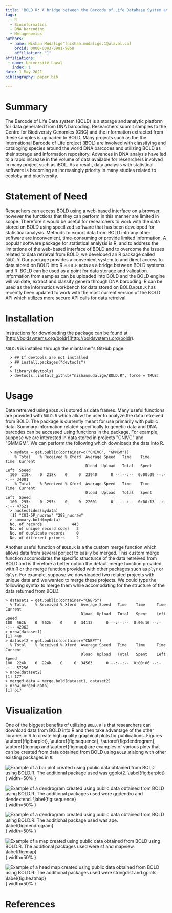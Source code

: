 ```yaml
---
title: 'BOLD.R: A bridge between the Barcode of Life Database System and the Statistical Software R'
tags:
  - R
  - Bioinformatics
  - DNA barcoding
  - Metagenomics
authors:
  - name: Nishan Mudalige^[nishan.mudalige.1@ulaval.ca]
    orcid: 0000-0003-3981-9868
    affiliation: "1"
affiliations:
 - name: Université Laval
   index: 1
date: 1 May 2021
bibliography: paper.bib

---
```


# Summary

The Barcode of Life Data system (BOLD) is a storage and analytic platform for data generated from  DNA barcoding. Researchers submit samples to the Centre for Biodiversty Genomics (CBG) and the information extracted from these samples is uploaded to BOLD. Many projects such as the the International Barcode of Life project (iBOL) are involved with classifying and cataloging species around the world DNA barcodes and utilizing BOLD as their storage and information repository. Advances in DNA analysis have led to a rapid increase in the volume of data available for researchers involved in many project such as iBOL. 
As a result, data analysis with statistical software is becoming an increasingly priority in many studies related to ecoloby and biodiversity.


# Statement of Need

Reseachers can access BOLD using a web-based interface on a browser, however the functions that they can perform in this manner are limited in scope. Therefore it would be useful for researchers to work with the data stored on BOLD using specilized software that has been developed for statistical analysis.
Methods to export data from BOLD into any other software are inconvenient, time-consuming or provide limited information.  A popular software package for statistical analysis is R, and to address the limitations of the web-based interface of BOLD and to overcome the issues related to data retrieval from BOLD, we developed an R package called `BOLD.R`. Our package provides a convenient system to and direct access to data stored on BOLD into R.`BOLD.R` acts as a bridge between BOLD systems and R. BOLD can be used as a point for data storage and validation. Information from samples can be uploaded into BOLD and the BOLD engine will validate, extract and classify genera through DNA barcoding. R can be used as the informatics workbench for data stored on BOLD.`BOLD.R` has recently been updated to work with the most current version of the BOLD API which utilizes more secure API calls for data retreival.


# Installation

Instructions for downloading the package can be found at [http://boldsystems.org/boldr](http://boldsystems.org/boldr).

`BOLD.R` is installed through the miantainer's GitHub page

```
  > ## If devtools are not installed
  > ## install.packages("devtools")
  > 
  > library(devtools)
  > devtools::install_github("nishanmudalige/BOLD.R", force = TRUE)
```

# Usage

Data retreived using `BOLD.R` is stored as data frames. Many useful functions are provided with `BOLD.R` which allow the user to analyze the data retreived from BOLD. The package is currently meant for use primarily with public data. Summary information related specifically to genetic data and DNA barcodes can be accessed using functions in the package. For example, suppose we are interested in data stored in projects "CNIVG" and "GMMGM". We can perform the following which downloads the data into R.

```
  > mydata = get.public(container=c("CNIVG", "GMMGM"))
    % Total    % Received % Xferd  Average Speed   Time    Time     Time  Current
                                   Dload  Upload   Total   Spent    Left  Speed
  100  218k    0  218k    0     0  23940      0 --:--:--  0:00:09 --:--:-- 34001
    % Total    % Received % Xferd  Average Speed   Time    Time     Time  Current
                                   Dload  Upload   Total   Spent    Left  Speed
  100  295k    0  295k    0     0  22601      0 --:--:--  0:00:13 --:--:-- 47621
  > nucleotides(mydata)
  [1] "COI-5P_nucraw" "28S_nucraw"   
  > summary.bold(mydata)
  No. of records             443
  No. of unique record codes   2
  No. of duplicate records     0
  No. of different primers     2
```

Another useful function of `BOLD.R` is a the custom merge function which allows data from several porject to easily be merged. This custom merge function accomodates the specific structurce of the data retreived from BOLD and is therefore a better option the default merge function provided with R or the merge function provided with other packages such as `plyr` or `dplyr`. For example, suppose we downloaded two related projects with unique data and we wanted to merge these projects. We could type the following syntax to merge them while accomodating for the structure of the data returned from BOLD.

```
> dataset1 = get.public(container="CNBPS")
  % Total    % Received % Xferd  Average Speed   Time    Time     Time  Current
                                 Dload  Upload   Total   Spent    Left  Speed
100  562k    0  562k    0     0  34113      0 --:--:--  0:00:16 --:--:-- 42962
> nrow(dataset1)
[1] 440
> dataset2 = get.public(container="CNBPT")
  % Total    % Received % Xferd  Average Speed   Time    Time     Time  Current
                                 Dload  Upload   Total   Spent    Left  Speed
100  224k    0  224k    0     0  34563      0 --:--:--  0:00:06 --:--:-- 57256
> nrow(dataset2)
[1] 177
> merged.data = merge.bold(dataset1, dataset2)
> nrow(merged.data)
[1] 617
```

# Visualization

One of the biggest benefits of utilizing `BOLD.R` is that researchers can download data from BOLD into R and then take advantage of the other libraries in R to create high quality graphical plots for publications. Figures \autoref{fig:barplot}, \autoref{fig:sequence}, \autoref{fig:dendrogram}, \autoref{fig:map and  \autoref{fig:map} are examples of various plots that can be created from data obtained from BOLD using `BOLD.R` along with other existing packages in `R`.

![Example of a bar plot created using public data obtained from BOLD using BOLD.R. The additional package used was `ggplot2`. \label{fig:barplot}](plots\barplot.png){ width=50% }

![Example of a dendrogram created using public data obtained from BOLD using BOLD.R. The additional packages used were `ggdendro` and `dendextend`. \label{fig:sequence}](plots\dnasequence.png){ width=50% }

![Example of a dendrogram created using public data obtained from BOLD using BOLD.R. The additional package used was `ape`. \label{fig:dendrogram}](plots\dendrogram.png){ width=50% }

![Example of a map created using public data obtained from BOLD using BOLD.R. The additional packages used were `sf` and `mapview`. \label{fig:map}](plots\map.png){ width=50% }

![Example of a head map created using public data obtained from BOLD using BOLD.R. The additional packages used were `stringdist` and `gplots`. \label{fig:heatmap}](plots\heatmap.png){ width=50% }


# References

